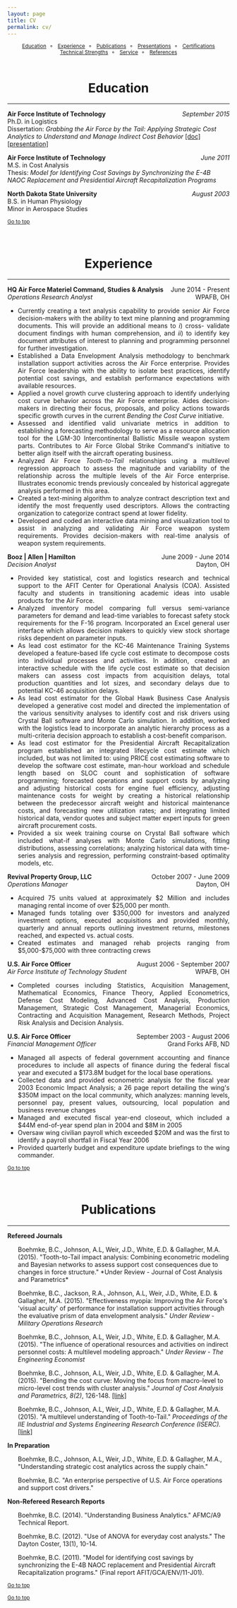 ```yaml
---
layout: page
title: CV
permalink: cv/
---
```



<style>
div {
    text-align: justify;
    text-justify: inter-word;
}
</style>

<center><small><a href="#education">Education</a>&nbsp;&nbsp;&#9900;&nbsp;&nbsp;
<a href="#experience">Experience</a>&nbsp;&nbsp;&#9900;&nbsp;&nbsp;
<a href="#publications">Publications</a>&nbsp;&nbsp;&#9900;&nbsp;&nbsp;
<a href="#presentations">Presentations</a>&nbsp;&nbsp;&#9900;&nbsp;&nbsp;
<a href="#certifications">Certifications</a>
<br>
<a href="#technical">Technical Strengths</a>&nbsp;&nbsp;&#9900;&nbsp;&nbsp;
<a href="#service">Service</a>&nbsp;&nbsp;&#9900;&nbsp;&nbsp;
<a href="#references">References</a></small></center>

<br>

# <center>Education<a name="education"></a></center>
***
<p style="text-align:left;"><strong>Air Force Institute of Technology</strong></span><span style="float:right;"><em>September 2015</em></span>
<br>Ph.D. in Logistics<br/>
Dissertation: <em>Grabbing the Air Force by the Tail: Applying Strategic Cost Analytics to Understand and Manage Indirect Cost Behavior</em> <a href="https://www.researchgate.net/publication/284179123_Grabbing_the_Air_Force_by_the_Tail_Applying_Strategic_Cost_Analytics_to_Understand_and_Manage_Indirect_Cost_Behavior">[doc]</a> <a href="https://www.dropbox.com/s/0edlv3cnwnbflp6/Dissertation%20Defense%20v2.pdf?dl=0">[presentation]</a>
</p>

<p style="text-align:left;"><strong>Air Force Institute of Technology</strong></span><span style="float:right;"><em>June 2011</em></span>
<br>M.S. in Cost Analysis<br/>
Thesis: <em>Model for Identifying Cost Savings by Synchronizing the E-4B NAOC Replacement and Presidential Aircraft Recapitalization Programs</em>
</p>

<p style="text-align:left;"><strong>North Dakota State University</strong></span><span style="float:right;"><em>August 2003</em></span>
<br>B.S. in Human Physiology<br/>
Minor in Aerospace Studies
</p>

<small><a href="#">Go to top</a></small>

<br>

# <center>Experience<a name="experience"></a></center>
***
<div>
<p style="text-align:left;"><strong>HQ Air Force Materiel Command, Studies & Analysis</strong></span><span style="float:right;">June 2014 - Present</span>
<br style="text-align:left;"><em>Operations Research Analyst</em></span><span style="float:right;">WPAFB, OH</span>
</p>
<ul>
  <li>Currently creating a text analysis capability to provide senior Air Force decision-makers with the ability to text mine planning and programming documents. This will provide an additional means to <em>i</em>) cross- validate document findings with human comprehension, and <em>ii</em>) to identify key document attributes of interest to planning and programming personnel for further investigation.</li>
<li>Established a Data Envelopment Analysis methodology to benchmark installation support activities across the Air Force enterprise. Provides Air Force leadership with the ability to isolate best practices, identify potential cost savings, and establish performance expectations with available resources.</li>
  <li>Applied a novel growth curve clustering approach to identify underlying cost curve behavior across the
Air Force enterprise. Aides decision-makers in directing their focus, proposals, and policy actions towards
specific growth curves in the current <em>Bending the Cost Curve</em> initiative.</li>
  <li>Assessed and identified valid univariate metrics in addition to establishing a forecasting methodology
to serve as a resource allocation tool for the LGM-30 Intercontinental Ballistic Missile weapon system
parts. Contributes to Air Force Global Strike Command's initiative to better align itself with the
aircraft operating business.</li>
    <li>Analyzed Air Force <em>Tooth-to-Tail</em> relationships using a multilevel regression approach to assess the
magnitude and variability of the relationship across the multiple levels of the Air Force enterprise.
Illustrates economic trends previously concealed by historical aggregate analysis performed in this
area.</li>
    <li>Created a text-mining algorithm to analyze contract description text and identify the most frequently
used descriptors. Allows the contracting organization to categorize contract spend at lower fidelity.</li>
<li>Developed and coded an interactive data mining and visualization tool to assist in analyzing and
validating Air Force weapon system requirements. Provides decision-makers with real-time analysis of
weapon system requirements.</li>
</ul>
</div>

<div>
<p style="text-align:left;"><strong>Booz | Allen | Hamilton</strong></span><span style="float:right;">June 2009 - June 2014</span>
<br style="text-align:left;"><em>Decision Analyst</em></span><span style="float:right;">Dayton, OH</span>
</p>
<ul>
    <li>Provided key statistical, cost and logistics research and technical support to the AFIT Center for
Operational Analysis (COA). Assisted faculty and students in transitioning academic ideas into usable
products for the Air Force.</li>
    <li>Analyzed inventory model comparing full versus semi-variance parameters for demand and lead-time
variables to forecast safety stock requirements for the F-16 program. Incorporated an Excel general
user interface which allows decision makers to quickly view stock shortage risks dependent on parameter
inputs.</li>
    <li>As lead cost estimator for the KC-46 Maintenance Training Systems developed a feature-based life
cycle cost estimate to decompose costs into individual processes and activities. In addition, created an
interactive schedule with the life cycle cost estimate so that decision makers can assess cost impacts
from acquisition delays, total production quantities and lot sizes, and secondary delays due to potential
KC-46 acquisition delays.</li>
    <li>As lead cost estimator for the Global Hawk Business Case Analysis developed a generative cost model
and directed the implementation of the various sensitivity analyses to identify cost and risk drivers
using Crystal Ball software and Monte Carlo simulation. In addition, worked with the logistics lead to
incorporate an analytic hierarchy process as a multi-criteria decision approach to establish a cost-benefit
comparison.</li>
    <li>As lead cost estimator for the Presidential Aircraft Recapitalization program established an integrated
lifecycle cost estimate which included, but was not limited to: using PRICE cost estimating software
to develop the software cost estimate, man-hour workload and schedule length based on SLOC count
and sophistication of software programming; forecasted operations and support costs by analyzing and
adjusting historical costs for engine fuel efficiency, adjusting maintenance costs for weight by creating
a historical relationship between the predecessor aircraft weight and historical maintenance costs, and
forecasting new utilization rates; and integrating limited historical data, vendor quotes and subject
matter expert inputs for green aircraft procurement costs.</li>
    <li>Provided a six week training course on Crystal Ball software which included what-if analyses with
Monte Carlo simulations, fitting distributions, assessing correlations; analyzing historical data with
time-series analysis and regression, performing constraint-based optimality models, etc.</li>
</ul>
</div>

<div>
<p style="text-align:left;"><strong>Revival Property Group, LLC</strong></span><span style="float:right;">October 2007 - June 2009</span>
<br style="text-align:left;"><em>Operations Manager</em></span><span style="float:right;">Dayton, OH</span>
</p>
<ul> 
<li>Acquired 75 units valued at approximately $2 Million and includes managing rental income of over $25,000 per month.</li>
<li>Managed funds totaling over $350,000 for investors and analyzed investment options, executed acquisitions and provided monthly, quarterly and annual reports outlining investment returns, milestones reached, and expected vs. actual costs.</li>
<li>Created estimates and managed rehab projects ranging from $5,000-$75,000 with three contracting crews</li>
</ul>
</div>

<div>
<p style="text-align:left;"><strong>U.S. Air Force Officer</strong></span><span style="float:right;">August 2006 - September 2007</span>
<br style="text-align:left;"><em>Air Force Institute of Technology Student</em></span><span style="float:right;">WPAFB, OH</span>
</p>
<ul> 
<li>Completed courses including Statistics, Acquisition Management, Mathematical Economics, Finance Theory, Applied Econometrics, Defense Cost Modeling, Advanced Cost Analysis, Production Management, Strategic Cost Management, Managerial Economics, Contracting and Acquisition Management, Research Methods, Project Risk Analysis and Decision Analysis.</li>
</ul>

<p style="text-align:left;"><strong>U.S. Air Force Officer</strong></span><span style="float:right;">September 2003 - August 2006</span>
<br style="text-align:left;"><em>Financial Management Officer</em></span><span style="float:right;">Grand Forks AFB, ND</span>
</p>
<ul> 
<li>Managed all aspects of federal government accounting and finance procedures to include all aspects of finance during the federal fiscal year and executed a $173.8M budget for the local base operations.</li>
<li>Collected data and provided econometric analysis for the fiscal year 2003 Economic Impact Analysis; a 26 page report detailing the wing's $350M impact on the local community, which analyzes: manning levels, personnel pay, present values, outsourcing, local population and business revenue changes</li>
<li>Managed and executed fiscal year-end closeout, which included a $44M end-of-year spend plan in 2004 and $8M in 2005</li>
<li>Oversaw wing civilian payroll which exceeded $20M and was the first to identify a payroll shortfall in Fiscal Year 2006</li>
<li>Provided quarterly budget and expenditure update briefings to the wing commander.</li>
</ul>
</div>

<small><a href="#">Go to top</a></small>

<br>

# <center>Publications<a name="publications"></a></center>
***
<strong>Refereed Journals</strong>
<ul>
Boehmke, B.C., Johnson, A.L, Weir, J.D., White, E.D. & Gallagher, M.A. (2015).  "Tooth-to-Tail impact analysis: Combining econometric modeling and Bayesian networks to assess support cost consequences due to changes in force structure." *Under Review - Journal of Cost Analysis and Parametrics*

Boehmke, B.C., Jackson, R.A., Johnson, A.L, Weir, J.D., White, E.D. & Gallagher, M.A. (2015).  "Effectiveness myopia: Improving the Air Force's 'visual acuity' of performance for installation support activities through the evaluative prism of data envelopment analysis." *Under Review - Military Operations Research*

Boehmke, B.C., Johnson, A.L, Weir, J.D., White, E.D. & Gallagher, M.A. (2015).  "The influence of operational resources and activities on indirect personnel costs: A multilevel modeling approach." *Under Review - The Engineering Economist*

Boehmke, B.C., Johnson, A.L, Weir, J.D., White, E.D. & Gallagher, M.A. (2015).  "Bending the cost curve: Moving the focus from macro-level to micro-level cost trends with cluster analysis." *Journal of Cost Analysis and Parametrics, 8(2)*, 126-148. [[link]](https://www.researchgate.net/publication/282288766_Bending_the_Cost_Curve_Moving_the_Focus_from_Macro-level_to_Micro-level_Cost_Trends_with_Cluster_Analysis)

Boehmke, B.C., Johnson, A.L, Weir, J.D., White, E.D. & Gallagher, M.A. (2015).  "A multilevel understanding of Tooth-to-Tail."  *Proceedings of the IIE Industrial and Systems Engineering Research Conference (ISERC).* [[link]](https://www.researchgate.net/publication/282289694_A_Multilevel_Understanding_of_Tooth-to-Tail)
</ul>

<strong>In Preparation</strong>
<ul>
Boehmke, B.C., Johnson, A.L, Weir, J.D., White, E.D. & Gallagher, M.A., "Understanding strategic cost analytics across the supply chain."

Boehmke, B.C. "An enterprise perspective of U.S. Air Force operations and support cost drivers."
</ul>

<strong>Non-Refereed Research Reports</strong>
<ul>
Boehmke, B.C. (2014). "Understanding Business Analytics." AFMC/A9 Technical Report.

Boehmke, B.C. (2012). "Use of ANOVA for everyday cost analysts." The Dayton Coster, 13(1), 10-14.

Boehmke, B.C. (2011). "Model for identifying cost savings by synchronizing the E-4B NAOC replacement and Presidential Aircraft Recapitalization programs." (Final report AFIT/GCA/ENV/11-J01).
</ul>

<small><a href="#">Go to top</a></small>


<small><a href="#">Go to top</a></small>





